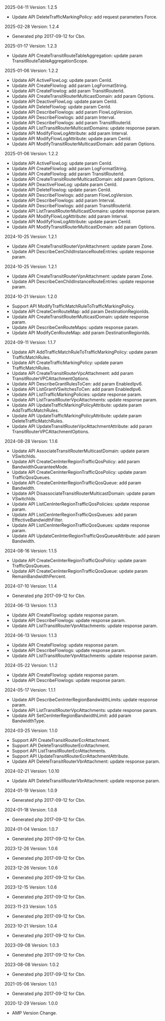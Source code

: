 2025-04-11 Version: 1.2.5
- Update API DeleteTrafficMarkingPolicy: add request parameters Force.


2025-02-28 Version: 1.2.4
- Generated php 2017-09-12 for Cbn.

2025-01-17 Version: 1.2.3
- Update API CreateTransitRouteTableAggregation: update param TransitRouteTableAggregationScope.


2025-01-06 Version: 1.2.2
- Update API ActiveFlowLog: update param CenId.
- Update API CreateFlowlog: add param LogFormatString.
- Update API CreateFlowlog: add param TransitRouterId.
- Update API CreateTransitRouterMulticastDomain: add param Options.
- Update API DeactiveFlowLog: update param CenId.
- Update API DeleteFlowlog: update param CenId.
- Update API DescribeFlowlogs: add param FlowLogVersion.
- Update API DescribeFlowlogs: add param Interval.
- Update API DescribeFlowlogs: add param TransitRouterId.
- Update API ListTransitRouterMulticastDomains: update response param.
- Update API ModifyFlowLogAttribute: add param Interval.
- Update API ModifyFlowLogAttribute: update param CenId.
- Update API ModifyTransitRouterMulticastDomain: add param Options.


2025-01-06 Version: 1.2.2
- Update API ActiveFlowLog: update param CenId.
- Update API CreateFlowlog: add param LogFormatString.
- Update API CreateFlowlog: add param TransitRouterId.
- Update API CreateTransitRouterMulticastDomain: add param Options.
- Update API DeactiveFlowLog: update param CenId.
- Update API DeleteFlowlog: update param CenId.
- Update API DescribeFlowlogs: add param FlowLogVersion.
- Update API DescribeFlowlogs: add param Interval.
- Update API DescribeFlowlogs: add param TransitRouterId.
- Update API ListTransitRouterMulticastDomains: update response param.
- Update API ModifyFlowLogAttribute: add param Interval.
- Update API ModifyFlowLogAttribute: update param CenId.
- Update API ModifyTransitRouterMulticastDomain: add param Options.


2024-10-25 Version: 1.2.1
- Update API CreateTransitRouterVpnAttachment: update param Zone.
- Update API DescribeCenChildInstanceRouteEntries: update response param.


2024-10-25 Version: 1.2.1
- Update API CreateTransitRouterVpnAttachment: update param Zone.
- Update API DescribeCenChildInstanceRouteEntries: update response param.


2024-10-21 Version: 1.2.0
- Support API ModifyTrafficMatchRuleToTrafficMarkingPolicy.
- Update API CreateCenRouteMap: add param DestinationRegionIds.
- Update API CreateTransitRouterMulticastDomain: update response param.
- Update API DescribeCenRouteMaps: update response param.
- Update API ModifyCenRouteMap: add param DestinationRegionIds.


2024-09-11 Version: 1.1.7
- Update API AddTrafficMatchRuleToTrafficMarkingPolicy: update param TrafficMatchRules.
- Update API CreateTrafficMarkingPolicy: update param TrafficMatchRules.
- Update API CreateTransitRouterVpcAttachment: add param TransitRouterVPCAttachmentOptions.
- Update API DescribeGrantRulesToCen: add param EnabledIpv6.
- Update API ListGrantVSwitchesToCen: add param EnabledIpv6.
- Update API ListTrafficMarkingPolicies: update response param.
- Update API ListTransitRouterVpcAttachments: update response param.
- Update API UpdateTrafficMarkingPolicyAttribute: update param AddTrafficMatchRules.
- Update API UpdateTrafficMarkingPolicyAttribute: update param DeleteTrafficMatchRules.
- Update API UpdateTransitRouterVpcAttachmentAttribute: add param TransitRouterVPCAttachmentOptions.


2024-08-28 Version: 1.1.6
- Update API AssociateTransitRouterMulticastDomain: update param VSwitchIds.
- Update API CreateCenInterRegionTrafficQosPolicy: add param BandwidthGuaranteeMode.
- Update API CreateCenInterRegionTrafficQosPolicy: update param TrafficQosQueues.
- Update API CreateCenInterRegionTrafficQosQueue: add param Bandwidth.
- Update API DisassociateTransitRouterMulticastDomain: update param VSwitchIds.
- Update API ListCenInterRegionTrafficQosPolicies: update response param.
- Update API ListCenInterRegionTrafficQosQueues: add param EffectiveBandwidthFilter.
- Update API ListCenInterRegionTrafficQosQueues: update response param.
- Update API UpdateCenInterRegionTrafficQosQueueAttribute: add param Bandwidth.


2024-08-16 Version: 1.1.5
- Update API CreateCenInterRegionTrafficQosPolicy: update param TrafficQosQueues.
- Update API CreateCenInterRegionTrafficQosQueue: update param RemainBandwidthPercent.


2024-07-10 Version: 1.1.4
- Generated php 2017-09-12 for Cbn.

2024-06-13 Version: 1.1.3
- Update API CreateFlowlog: update response param.
- Update API DescribeFlowlogs: update response param.
- Update API ListTransitRouterVpnAttachments: update response param.


2024-06-13 Version: 1.1.3
- Update API CreateFlowlog: update response param.
- Update API DescribeFlowlogs: update response param.
- Update API ListTransitRouterVpnAttachments: update response param.


2024-05-22 Version: 1.1.2
- Update API CreateFlowlog: update response param.
- Update API DescribeFlowlogs: update response param.


2024-05-17 Version: 1.1.1
- Update API DescribeCenInterRegionBandwidthLimits: update response param.
- Update API ListTransitRouterVpcAttachments: update response param.
- Update API SetCenInterRegionBandwidthLimit: add param BandwidthType.


2024-03-25 Version: 1.1.0
- Support API CreateTransitRouterEcrAttachment.
- Support API DeleteTransitRouterEcrAttachment.
- Support API ListTransitRouterEcrAttachments.
- Support API UpdateTransitRouterEcrAttachmentAttribute.
- Update API DeleteTransitRouterVbrAttachment: update response param.


2024-02-21 Version: 1.0.10
- Update API DeleteTransitRouterVbrAttachment: update response param.


2024-01-19 Version: 1.0.9
- Generated php 2017-09-12 for Cbn.

2024-01-18 Version: 1.0.8
- Generated php 2017-09-12 for Cbn.

2024-01-04 Version: 1.0.7
- Generated php 2017-09-12 for Cbn.

2023-12-26 Version: 1.0.6
- Generated php 2017-09-12 for Cbn.

2023-12-26 Version: 1.0.6
- Generated php 2017-09-12 for Cbn.

2023-12-15 Version: 1.0.6
- Generated php 2017-09-12 for Cbn.

2023-11-23 Version: 1.0.5
- Generated php 2017-09-12 for Cbn.

2023-10-21 Version: 1.0.4
- Generated php 2017-09-12 for Cbn.

2023-09-08 Version: 1.0.3
- Generated php 2017-09-12 for Cbn.

2023-08-08 Version: 1.0.2
- Generated php 2017-09-12 for Cbn.

2021-05-06 Version: 1.0.1
- Generated php 2017-09-12 for Cbn.

2020-12-29 Version: 1.0.0
- AMP Version Change.

